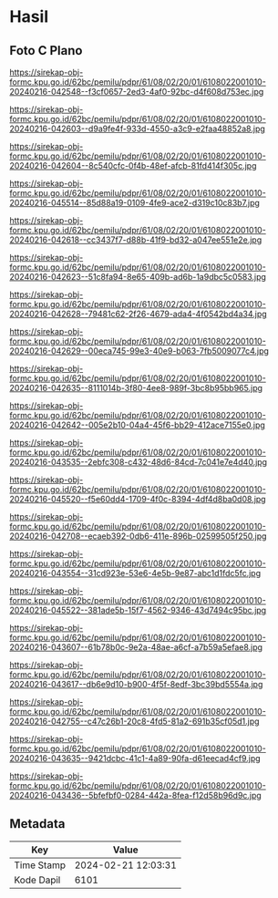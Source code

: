 # Hasil

## Foto C Plano

https://sirekap-obj-formc.kpu.go.id/62bc/pemilu/pdpr/61/08/02/20/01/6108022001010-20240216-042548--f3cf0657-2ed3-4af0-92bc-d4f608d753ec.jpg

https://sirekap-obj-formc.kpu.go.id/62bc/pemilu/pdpr/61/08/02/20/01/6108022001010-20240216-042603--d9a9fe4f-933d-4550-a3c9-e2faa48852a8.jpg

https://sirekap-obj-formc.kpu.go.id/62bc/pemilu/pdpr/61/08/02/20/01/6108022001010-20240216-042604--8c540cfc-0f4b-48ef-afcb-81fd414f305c.jpg

https://sirekap-obj-formc.kpu.go.id/62bc/pemilu/pdpr/61/08/02/20/01/6108022001010-20240216-045514--85d88a19-0109-4fe9-ace2-d319c10c83b7.jpg

https://sirekap-obj-formc.kpu.go.id/62bc/pemilu/pdpr/61/08/02/20/01/6108022001010-20240216-042618--cc3437f7-d88b-41f9-bd32-a047ee551e2e.jpg

https://sirekap-obj-formc.kpu.go.id/62bc/pemilu/pdpr/61/08/02/20/01/6108022001010-20240216-042623--51c8fa94-8e65-409b-ad6b-1a9dbc5c0583.jpg

https://sirekap-obj-formc.kpu.go.id/62bc/pemilu/pdpr/61/08/02/20/01/6108022001010-20240216-042628--79481c62-2f26-4679-ada4-4f0542bd4a34.jpg

https://sirekap-obj-formc.kpu.go.id/62bc/pemilu/pdpr/61/08/02/20/01/6108022001010-20240216-042629--00eca745-99e3-40e9-b063-7fb5009077c4.jpg

https://sirekap-obj-formc.kpu.go.id/62bc/pemilu/pdpr/61/08/02/20/01/6108022001010-20240216-042635--8111014b-3f80-4ee8-989f-3bc8b95bb965.jpg

https://sirekap-obj-formc.kpu.go.id/62bc/pemilu/pdpr/61/08/02/20/01/6108022001010-20240216-042642--005e2b10-04a4-45f6-bb29-412ace7155e0.jpg

https://sirekap-obj-formc.kpu.go.id/62bc/pemilu/pdpr/61/08/02/20/01/6108022001010-20240216-043535--2ebfc308-c432-48d6-84cd-7c041e7e4d40.jpg

https://sirekap-obj-formc.kpu.go.id/62bc/pemilu/pdpr/61/08/02/20/01/6108022001010-20240216-045520--f5e60dd4-1709-4f0c-8394-4df4d8ba0d08.jpg

https://sirekap-obj-formc.kpu.go.id/62bc/pemilu/pdpr/61/08/02/20/01/6108022001010-20240216-042708--ecaeb392-0db6-411e-896b-02599505f250.jpg

https://sirekap-obj-formc.kpu.go.id/62bc/pemilu/pdpr/61/08/02/20/01/6108022001010-20240216-043554--31cd923e-53e6-4e5b-9e87-abc1d1fdc5fc.jpg

https://sirekap-obj-formc.kpu.go.id/62bc/pemilu/pdpr/61/08/02/20/01/6108022001010-20240216-045522--381ade5b-15f7-4562-9346-43d7494c95bc.jpg

https://sirekap-obj-formc.kpu.go.id/62bc/pemilu/pdpr/61/08/02/20/01/6108022001010-20240216-043607--61b78b0c-9e2a-48ae-a6cf-a7b59a5efae8.jpg

https://sirekap-obj-formc.kpu.go.id/62bc/pemilu/pdpr/61/08/02/20/01/6108022001010-20240216-043617--db6e9d10-b900-4f5f-8edf-3bc39bd5554a.jpg

https://sirekap-obj-formc.kpu.go.id/62bc/pemilu/pdpr/61/08/02/20/01/6108022001010-20240216-042755--c47c26b1-20c8-4fd5-81a2-691b35cf05d1.jpg

https://sirekap-obj-formc.kpu.go.id/62bc/pemilu/pdpr/61/08/02/20/01/6108022001010-20240216-043635--9421dcbc-41c1-4a89-90fa-d61eecad4cf9.jpg

https://sirekap-obj-formc.kpu.go.id/62bc/pemilu/pdpr/61/08/02/20/01/6108022001010-20240216-043436--5bfefbf0-0284-442a-8fea-f12d58b96d9c.jpg


## Metadata

| Key        | Value               |
| ---------- | ------------------- |
| Time Stamp | 2024-02-21 12:03:31 |
| Kode Dapil | 6101                |



